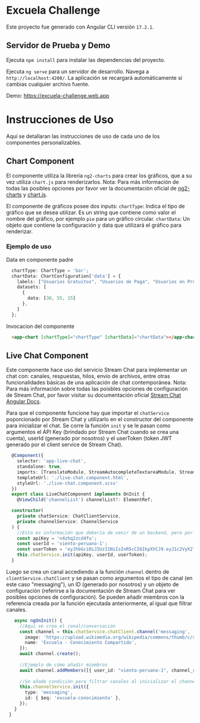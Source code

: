 # Excuela Challenge

Este proyecto fue generado con Angular CLI versión `17.2.1`.

## Servidor de Prueba y Demo

Ejecuta `npm install` para instalar las dependencias del proyecto.

Ejecuta `ng serve` para un servidor de desarrollo. Navega a `http://localhost:4200/`. La aplicación se recargará automáticamente si cambias cualquier archivo fuente.

Demo: https://excuela-challenge.web.app

# Instrucciones de Uso

Aquí se detallaran las instrucciones de uso de cada uno de los componentes personalizables.

## Chart Component

El componente utiliza la librería `ng2-charts` para crear los gráficos, que a su vez utiliza `chart.js` para renderizarlos. 
Nota: Para más información de todas las posibles opciones por favor ver la documentación oficial de [ng2-charts](https://github.com/valor-software/ng2-charts) y [chart.js](http://www.chartjs.org/docs).

El componente de gráficos posee dos inputs:
  `chartType`: Indica el tipo de gráfico que se desea utilizar. Es un string que contiene como valor el nombre del gráfico, por ejemplo `pie` para un gráfico circular.
  `chartData`: Un objeto que contiene la configuración y data que utilizará el gráfico para renderizar.

  ### Ejemplo de uso

  Data en componente padre
  
  ```typescript
    chartType: ChartType = 'bar';
    chartData: ChartConfiguration['data'] = {
      labels: ["Usuarios Gratuitos", "Usuarios de Paga", "Usuarios en Prueba"],
      datasets: [
        {
          data: [30, 55, 15]
        },
      ]
    };
  ```

  Invocacion del componente

  ```html
    <app-chart [chartType]="chartType" [chartData]="chartData"></app-chart>
  ```

## Live Chat Component

Este componente hace uso del servicio Stream Chat para implementar un chat con: canales, respuestas, hilos, envío de archivos, entre otras funcionalidades básicas de una aplicación de chat contemporánea.
Nota: Para más información sobre todas las poisbles opciones de configuración de Stream Chat, por favor visitar su documentación oficial [Stream Chat Angular Docs](https://getstream.io/chat/docs/sdk/angular/).

Para que el componente funcione hay que importar el `chatService` poporcionado por Stream Chat y utilizarlo en el constructor del componente para inicializar el chat. Se corre la función `init` 
y se le pasan como argumentos el API Key (brindado por Stream Chat cuando se crea una cuenta), userId (generado por nosotros) y el userToken (token JWT generado por el client service de Stream Chat).

```typescript
  @Component({
    selector: 'app-live-chat',
    standalone: true,
    imports: [TranslateModule, StreamAutocompleteTextareaModule, StreamChatModule],
    templateUrl: './live-chat.component.html',
    styleUrl: './live-chat.component.scss'
  })
  export class LiveChatComponent implements OnInit {
    @ViewChild('channelList') channelList?: ElementRef;

  constructor(
    private chatService: ChatClientService,
    private channelService: ChannelService
  ) {
    //Esta es información que debería de venir de un backend, pero por motivos demostrativos estas variables se están hardcoding aquí.
    const apiKey = 'n4zhq2zcd4fu';
    const userId = 'viento-peruano-1';
    const userToken = 'eyJhbGciOiJIUzI1NiIsInR5cCI6IkpXVCJ9.eyJ1c2VyX2lkIjoidmllbnRvLXBlcnVhbm8tMSJ9.tRCT7cbu-QuDb2AjyEEgaX-33U0TJR3RXw5pHGVWNkM';
    this.chatService.init(apiKey, userId, userToken);
  }
```

Luego se crea un canal accediendo a la función `channel` dentro de `clientService.chatClient` y se pasan como argumentos el tipo de canal (en este caso "messaging"), un ID (generado por nosotros) y un objeto
de configuración (referirse a la documentación de Stream Chat para ver posibles opciones de configuración). Se pueden añadir miembros con la referencia creada por la función ejecutada anteriormente, al igual
que filtrar canales.

 ```typescript
    async ngOnInit() {
      //Aquí se crea el canal/conversación
      const channel = this.chatService.chatClient.channel('messaging', 'excuela-conocimiento', {
        image: 'https://upload.wikimedia.org/wikipedia/commons/thumb/c/cf/Angular_full_color_logo.svg/2048px-Angular_full_color_logo.svg.png',
        name: 'Excuela - Conocimiento Compartido',
      });
      await channel.create();
  
      //Ejemplo de cómo añadir miembros
      await channel.addMembers([{ user_id: "viento-peruano-1", channel_role: "channel_moderator" }, { user_id: "viento-nica-1", channel_role: "channel_moderator" }]);
  
      //Se añade condición para filtrar canales al inicializar el channelService, en este caso estamos filtrando por el ID que le dimos al canal cuando fue creado 'conocimiento-excuela'.
      this.channelService.init({
        type: 'messaging',
        id: { $eq: 'excuela-conocimiento' },
      });
    }
  }
```





